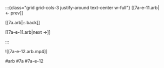 :::{class="grid grid-cols-3 justify-around text-center w-full"}
[[7a-e-11.arb|← prev]]

[[7a.arb|⌂ back]]

[[7a-e-11.arb|next →]]

:::

![[7a-e-12.arb.mp4]]

#arb #7a #7a-e-12

